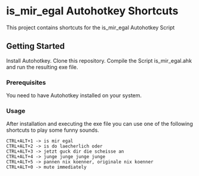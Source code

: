 # is_mir_egal Autohotkey Shortcuts

This project contains shortcuts for the is_mir_egal Autohotkey Script

## Getting Started

Install Autohotkey. Clone this repository. Compile the Script is_mir_egal.ahk and run the resulting exe file.

### Prerequisites

You need to have Autohotkey installed on your system.

### Usage

After installation and executing the exe file you can use one of the following shortcuts to play some funny sounds.


```
CTRL+ALT+1 -> is mir egal
CTRL+ALT+2 -> is do laecherlich oder
CTRL+ALT+3 -> jetzt guck dir die scheisse an
CTRL+ALT+4 -> junge junge junge junge
CTRL+ALT+5 -> pannen nix koenner, originale nix koenner
CTRL+ALT+0 -> mute immediately
```
